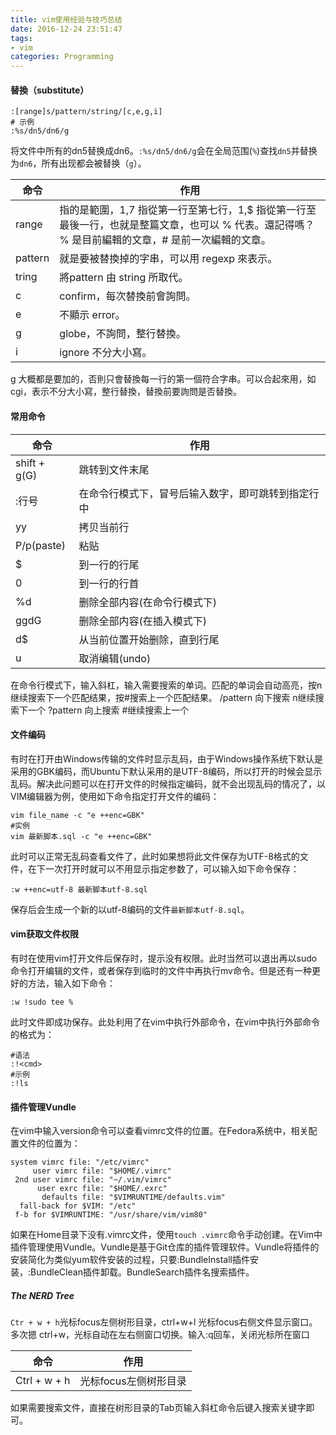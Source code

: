 ```yaml
---
title: vim使用经验与技巧总结
date: 2016-12-24 23:51:47
tags:
- vim
categories: Programming
---
```



#### 替換（substitute）

```shell
:[range]s/pattern/string/[c,e,g,i]
# 示例
:%s/dn5/dn6/g
```

将文件中所有的dn5替换成dn6。`:%s/dn5/dn6/g`会在全局范围(`%`)查找`dn5`并替换为`dn6`，所有出现都会被替换（`g`）。

<!-- more -->


| 命令      | 作用                                       |
| ------- | ---------------------------------------- |
| range   | 指的是範圍，1,7 指從第一行至第七行，1,$ 指從第一行至最後一行，也就是整篇文章，也可以 % 代表。還記得嗎？ % 是目前編輯的文章，# 是前一次編輯的文章。 |
| pattern | 就是要被替換掉的字串，可以用 regexp 來表示。               |
| tring   | 將pattern 由 string 所取代。                   |
| c       | confirm，每次替換前會詢問。                        |
| e       | 不顯示 error。                               |
| g       | globe，不詢問，整行替換。                          |
| i       | ignore 不分大小寫。                            |


g 大概都是要加的，否則只會替換每一行的第一個符合字串。可以合起來用，如 cgi，表示不分大小寫，整行替換，替換前要詢問是否替換。

#### 常用命令


| 命令           | 作用                        |
| ------------ | ------------------------- |
| shift + g(G) | 跳转到文件末尾                   |
| :行号          | 在命令行模式下，冒号后输入数字，即可跳转到指定行中 |
| yy           | 拷贝当前行                     |
| P/p(paste)   | 粘贴                        |
| $            | 到一行的行尾                    |
| 0            | 到一行的行首                    |
| %d           | 删除全部内容(在命令行模式下)           |
| ggdG         | 删除全部内容(在插入模式下)            |
| d$           | 从当前位置开始删除，直到行尾            |
| u            | 取消编辑(undo)                |

在命令行模式下，输入斜杠，输入需要搜索的单词。匹配的单词会自动高亮，按n继续搜索下一个匹配结果，按#搜索上一个匹配结果。
/pattern 向下搜索 n继续搜索下一个
?pattern 向上搜索 #继续搜索上一个

#### 文件编码

有时在打开由Windows传输的文件时显示乱码，由于Windows操作系统下默认是采用的GBK编码，而Ubuntu下默认采用的是UTF-8编码，所以打开的时候会显示乱码。解决此问题可以在打开文件的时候指定编码，就不会出现乱码的情况了，以VIM编辑器为例，使用如下命令指定打开文件的编码：

```shell
vim file_name -c "e ++enc=GBK"
#实例
vim 最新脚本.sql -c "e ++enc=GBK"
```

此时可以正常无乱码查看文件了，此时如果想将此文件保存为UTF-8格式的文件，在下一次打开时就可以不用显示指定参数了，可以输入如下命令保存：

```shell
:w ++enc=utf-8 最新脚本utf-8.sql
```

保存后会生成一个新的以utf-8编码的文件`最新脚本utf-8.sql`。

#### vim获取文件权限

有时在使用vim打开文件后保存时，提示没有权限。此时当然可以退出再以sudo命令打开编辑的文件，或者保存到临时的文件中再执行mv命令。但是还有一种更好的方法，输入如下命令：

```shell
:w !sudo tee % 
```

此时文件即成功保存。此处利用了在vim中执行外部命令，在vim中执行外部命令的格式为：

```shell
#语法
:!<cmd>
#示例
:!ls
```

#### 插件管理Vundle

在vim中输入version命令可以查看vimrc文件的位置。在Fedora系统中，相关配置文件的位置为：

```
system vimrc file: "/etc/vimrc"
     user vimrc file: "$HOME/.vimrc"
 2nd user vimrc file: "~/.vim/vimrc"
      user exrc file: "$HOME/.exrc"
       defaults file: "$VIMRUNTIME/defaults.vim"
  fall-back for $VIM: "/etc"
 f-b for $VIMRUNTIME: "/usr/share/vim/vim80"
```

如果在Home目录下没有.vimrc文件，使用`touch .vimrc`命令手动创建。在Vim中插件管理使用Vundle。Vundle是基于Git仓库的插件管理软件。Vundle将插件的安装简化为类似yum软件安装的过程，只要:BundleInstall插件安装，:BundleClean插件卸载。BundleSearch插件名搜索插件。




##### The NERD Tree

`Ctr + w + h`光标focus左侧树形目录，ctrl+w+l 光标focus右侧文件显示窗口。多次摁 ctrl+w，光标自动在左右侧窗口切换。输入:q回车，关闭光标所在窗口



| 命令           | 作用                        |
| ------------ | ------------------------- |
| Ctrl + w + h | 光标focus左侧树形目录              |

如果需要搜索文件，直接在树形目录的Tab页输入斜杠命令后键入搜索关键字即可。